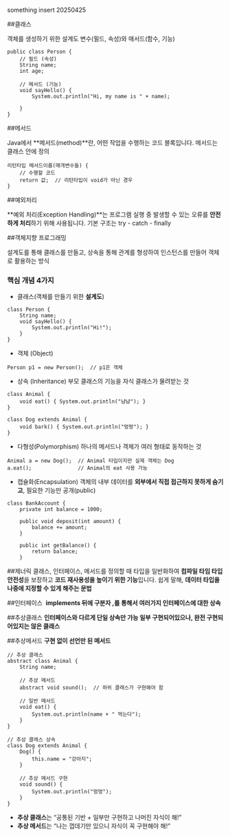 something insert 20250425

##클래스

객체를 생성하기 위한 설계도
변수(필드, 속성)와 매서드(함수, 기능)

```
public class Person {
    // 필드 (속성)
    String name;
    int age;

    // 메서드 (기능)
    void sayHello() {
        System.out.println("Hi, my name is " + name);

    }
}
```

##메서드
  
Java에서 **메서드(method)**란, 어떤 작업을 수행하는 코드 블록입니다. 메서드는 클래스 안에 정의

```
리턴타입 메서드이름(매개변수들) {
    // 수행할 코드
    return 값;  // 리턴타입이 void가 아닌 경우
}
```



##예외처리

**예외 처리(Exception Handling)**는 프로그램 실행 중 발생할 수 있는 오류를 **안전하게 처리**하기 위해 사용됩니다. 기본 구조는 try - catch - finally


##객체지향 프로그래밍 

설계도를 통해 클래스를 만들고, 상속을 통해 관계를 형성하여 인스턴스를 만들어 객체로 활용하는 방식

### 핵심 개념 4가지
- 클래스(객체를 만들기 위한 **설계도**)
```
class Person {
    String name;
    void sayHello() {
        System.out.println("Hi!");
    }
}
```

- 객체 (Object)
```
Person p1 = new Person();  // p1은 객체
```

- 상속 (Inheritance)
부모 클래스의 기능을 자식 클래스가 물려받는 것
```
class Animal {
    void eat() { System.out.println("냠냠"); }
}

class Dog extends Animal {
    void bark() { System.out.println("멍멍"); }
}
```

- 다형성(Polymorphism)
하나의 메서드나 객체가 여러 형태로 동작하는 것
```
Animal a = new Dog();  // Animal 타입이지만 실제 객체는 Dog
a.eat();               // Animal의 eat 사용 가능
```

- 캡슐화(Encapsulation)
객체의 내부 데이터를 **외부에서 직접 접근하지 못하게 숨기고**, 필요한 기능만  공개(public)
```
class BankAccount {
    private int balance = 1000;

    public void deposit(int amount) {
        balance += amount;
    }

    public int getBalance() {
        return balance;
    }
```

##제너릭
클래스, 인터페이스, 메서드를 정의할 때 타입을 일반화하여 **컴파일 타임 타입 안전성**을 보장하고 **코드 재사용성을 높이기 위한 기능**입니다. 쉽게 말해, **데이터 타입을 나중에 지정할 수 있게 해주는 문법**


##인터페이스
 **implements 뒤에 구분자 ,를 통해서 여러가지 인터페이스에 대한 상속**

##추상클래스
**인터페이스와 다르게 단일 상속만 가능
일부 구현되어있으나, 완전 구현되어있지는 않은 클래스**

##추상메서드
**구현 없이 선언만 된 메서드**

```
// 추상 클래스
abstract class Animal {
    String name;

    // 추상 메서드
    abstract void sound();  // 하위 클래스가 구현해야 함

    // 일반 메서드
    void eat() {
        System.out.println(name + " 먹는다");
    }
}

// 추상 클래스 상속
class Dog extends Animal {
    Dog() {
        this.name = "강아지";
    }

    // 추상 메서드 구현
    void sound() {
        System.out.println("멍멍");
    }
}
```

- **추상 클래스**는 “공통된 기반 + 일부만 구현하고 나머진 자식이 해!”
- **추상 메서드**는 “나는 껍데기만 있으니 자식이 꼭 구현해야 해!”